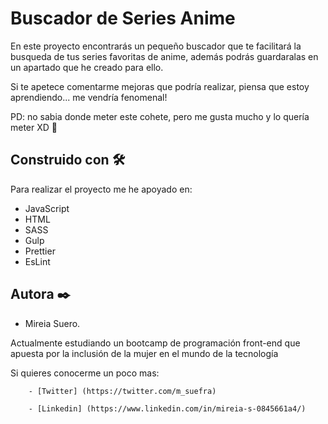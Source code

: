 
# Buscador de Series Anime

En este proyecto encontrarás un pequeño buscador que te facilitará la busqueda de tus series favoritas de anime, además podrás guardaralas en un apartado que he creado para ello. 

Si te apetece comentarme mejoras que podría realizar, piensa que estoy aprendiendo... me vendría fenomenal! 



 PD: no sabia donde meter este cohete, pero me gusta mucho y lo quería meter XD 🚀 




## Construido con 🛠️

 Para realizar el proyecto me he apoyado en:

  - JavaScript
  - HTML
  - SASS
  - Gulp
  - Prettier
  - EsLint


## Autora ✒️

  - Mireia Suero. 

  Actualmente estudiando un bootcamp de programación front-end que apuesta por la inclusión de la mujer en el mundo de la tecnología
  
  Si quieres conocerme un poco mas:

        - [Twitter] (https://twitter.com/m_suefra)

        - [Linkedin] (https://www.linkedin.com/in/mireia-s-0845661a4/)







